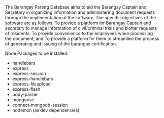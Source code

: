 The Barangay Parang Database aims to aid the Barangay Captain and Secretary in organizing information and administering document requests through the implementation of the software.
The specific objectives of the software are as follows: 
To provide a platform for Barangay Captain and secretary to manage information of civil/criminal trials and blotter requests of residents;
To provide convenience to the employees when processing the document; and
To provide a platform for them to streamline the process of generating and issuing of the barangay certification.

Node Packages to be installed:
- handlebars
- express
- express-session
- express-handlebars
- express-fileupload 
- express-flash  
- body-parser 
- mongoose   
- connect-mongodb-session
- nodemon (as dev dependencies)